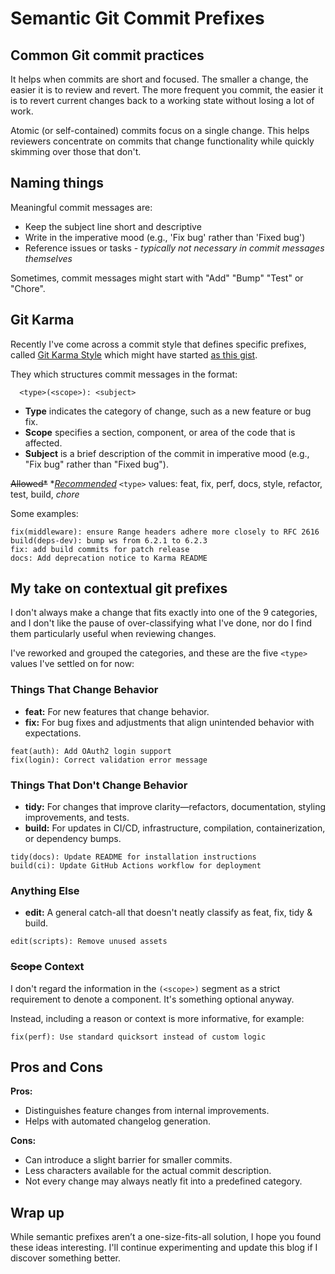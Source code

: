 <!-- md.1
published @2025-03-03
updated @2025-03-03
changelog
practices/git/naming/commit
—-->

# Semantic Git Commit Prefixes

## Common Git commit practices

It helps when commits are short and focused. The smaller a change, the easier it is to review and revert. The more frequent you commit, the easier it is to revert current changes back to a working state without losing a lot of work.

Atomic (or self-contained) commits focus on a single change. This helps reviewers concentrate on commits that change functionality while quickly skimming over those that don't.

## Naming things

Meaningful commit messages are:
* Keep the subject line short and descriptive
* Write in the imperative mood (e.g., 'Fix bug' rather than 'Fixed bug')
* Reference issues or tasks - _typically not necessary in commit messages themselves_

Sometimes, commit messages might start with "Add" "Bump" "Test" or "Chore".

## Git Karma

Recently I've come across a commit style that defines specific prefixes, called [Git Karma Style](https://karma-runner.github.io/6.4/dev/git-commit-msg.html)
which might have started [as this gist](https://gist.github.com/fil-lewis-barclay/746e7563808d38400b89).


They which structures commit messages in the format:
```
  <type>(<scope>): <subject>
```
- **Type** indicates the category of change, such as a new feature or bug fix.
- **Scope** specifies a section, component, or area of the code that is affected.
- **Subject** is a brief description of the commit in imperative mood (e.g., "Fix bug" rather than "Fixed bug").

~~Allowed*~~ *_[Recommended](https://github.com/karma-runner/karma/commits/master
)_ `<type>` values: feat, fix, perf, docs, style, refactor, test, build, _chore_

Some examples:

```
fix(middleware): ensure Range headers adhere more closely to RFC 2616
build(deps-dev): bump ws from 6.2.1 to 6.2.3
fix: add build commits for patch release
docs: Add deprecation notice to Karma README
```

## My take on contextual git prefixes

I don't always make a change that fits exactly into one of the 9 categories, and I don't like the pause of over-classifying what I've done, nor do I find them particularly useful when reviewing changes.

I've reworked and grouped the categories, and these are the five `<type>` values I've settled on for now:

### Things That Change Behavior
- **feat:** For new features that change behavior.
- **fix:** For bug fixes and adjustments that align unintended behavior with expectations.
```
feat(auth): Add OAuth2 login support
fix(login): Correct validation error message
```
### Things That Don't Change Behavior
- **tidy:** For changes that improve clarity—refactors, documentation, styling improvements, and tests.
- **build:** For updates in CI/CD, infrastructure, compilation, containerization, or dependency bumps.
```
tidy(docs): Update README for installation instructions
build(ci): Update GitHub Actions workflow for deployment
```
### Anything Else
- **edit:** A general catch-all that doesn't neatly classify as feat, fix, tidy & build.
```
edit(scripts): Remove unused assets
```

### ~~Scope~~ Context

I don't regard the information in the `(<scope>)` segment as a strict requirement to denote a component. It's something optional anyway.

Instead, including a reason or context is more informative, for example:

`fix(perf): Use standard quicksort instead of custom logic`

## Pros and Cons

**Pros:**

- Distinguishes feature changes from internal improvements.
- Helps with automated changelog generation.

**Cons:**
- Can introduce a slight barrier for smaller commits.
- Less characters available for the actual commit description.
- Not every change may always neatly fit into a predefined category.

## Wrap up

While semantic prefixes aren’t a one-size-fits-all solution, I hope you found these ideas interesting. I'll continue experimenting and update this blog if I discover something better. 
